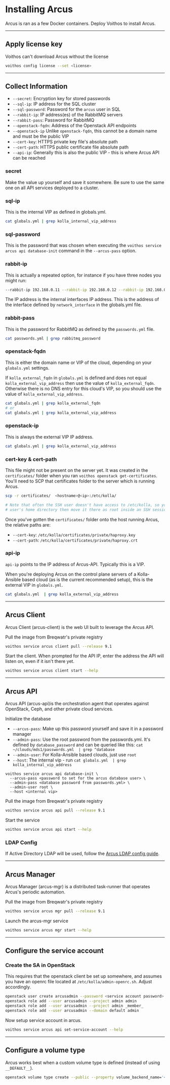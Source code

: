 # Installing Arcus

Arcus is ran as a few Docker containers. Deploy Voithos to install Arcus.


---


## Apply license key

Voithos can't download Arcus without the license

```bash
voithos config license --set <license>
```


---


## Collect Information

- `--secret`: Encryption key for stored passwords
- `--sql-ip`: IP address for the SQL cluster
- `--sql-password`: Password for the `arcus` user in SQL
- `--rabbit-ip`: IP address(es) of the RabbitMQ servers
- `--rabbit-pass`: Password for RabbitMQ
- `--openstack-fqdn`: Address of the Openstack API endpoints
- `--openstack-ip` Unlike `openstack-fqdn`, this cannot be a domain name and must be the public VIP
- `--cert-key`: HTTPS private key file's absolute path
- `--cert-path`: HTTPS public certificate file absolute path
- `--api-ip`: Generally this is also the public VIP - this is where Arcus API can be reached

### secret

Make the value up yourself and save it somewhere. Be sure to use the same one on all API services
deployed to a cluster.

### sql-ip

This is the internal VIP as defined in globals.yml.

```bash
cat globals.yml | grep kolla_internal_vip_address
```

### sql-password

This is the password that was chosen when executing the `voithos service arcus api database-init`
command in the `--arcus-pass` option.

### rabbit-ip

This is actually a repeated option, for instance if you have three nodes you might run:

```bash
--rabbit-ip 192.168.0.11 --rabbit-ip 192.168.0.12 --rabbit-ip 192.168.0.13
```

The IP address is the internal interfaces IP address. This is the address of the interface defined
by `network_interface` in the globals.yml file.

### rabbit-pass

This is the password for RabbitMQ as defined by the `passwords.yml` file.

```bash
cat passwords.yml | grep rabbitmq_password
```

### openstack-fqdn

This is either the domain name or VIP of the cloud, depending on your `globals.yml` settings.

If `kolla_external_fqdn` in `globals.yml` is defined and does not equal
`kolla_external_vip_address` then use the value of `kolla_external_fqdn`. Otherwise there is no DNS
entry for this cloud's VIP, so you should use the value of `kolla_external_vip_address`.

```bash
cat globals.yml | grep kolla_external_fqdn
# or
cat globals.yml | grep kolla_external_vip_address
```

### openstack-ip

This is always the external VIP IP address.

```bash
cat globals.yml | grep kolla_external_vip_address
```

### cert-key & cert-path

This file might not be present on the server yet. It was created in the `certificates/` folder when
you ran `voithos openstack get-certificates`. You'll need to SCP that certificates folder to the
server which is running Arcus.

```bash
scp -r certificates/  <hostname>@<ip>:/etc/kolla/

# Note that often the SSH user doesn't have access to /etc/kolla, so you may need to put it in the
# user's home directory then move it there as root inside an SSH session.
```

Once you've gotten the `certificates/` folder onto the host running Arcus, the relative paths
are:
- `--cert-key`: `/etc/kolla/certificates/private/haproxy.key`
- `--cert-path`: `/etc/kolla/certificates/private/haproxy.crt`


### api-ip

`api-ip` points to the IP address of Arcus-API. Typically this is a VIP.

When you're deploying Arcus on the control plane servers of a Kolla-Ansible based cloud (as is the
current recommended setup), this is the external VIP in `globals.yml`.

```bash
cat globals.yml  | grep kolla_external_vip_address
```


---


## Arcus Client

Arcus Client (arcus-client) is the web UI built to leverage the Arcus API.


Pull the image from Breqwatr's private registry

```bash
voithos service arcus client pull --release 9.1
```

Start the client. When prompted for the API IP, enter the address the API will listen on, even if
it isn't there yet.

```bash
voithos service arcus client start --help
```


---


## Arcus API

Arcus API (arcus-api)is the orchestration agent that operates against OpenStack, Ceph, and other
private cloud services.

Initialize the database

- `--arcus-pass`: Make up this password yourself and save it in a password manager
- `--admin-pass`: Use the root password from the passwords.yml. It's defined by `database_password`
  and can be queried like this: `cat ~/clouds/mds1/passwords.yml  | grep ^database`
- `--admin-user`: For Kolla-Ansible based clouds, just use `root`
- `--host`: The internal vip - run `cat globals.yml  | grep kolla_internal_vip_address`

```
voithos service arcus api database-init \
  --arcus-pass <password to set for the arcus database user> \
  --admin-pass <database password from passwords.yml> \
  --admin-user root \
  --host <internal vip>
```

Pull the image from Breqwatr's private registry

```bash
voithos service arcus api pull --release 9.1
```

Start the service

```bash
voithos service arcus api start --help
```


### LDAP Config

If Active Directory LDAP will be used, follow the [Arcus LDAP config guide](/arcus-ldap-config.html).



---



## Arcus Manager

Arcus Manager (arcus-mgr) is a distributed task-runner that operates Arcus's periodic automation.

Pull the image from Breqwatr's private registry

```bash
voithos service arcus mgr pull --release 9.1
```

Launch the arcus-mgr service

```bash
voithos service arcus mgr start --help
```


---


## Configure the service account

### Create the SA in OpenStack

This requires that the openstack client be set up somewhere, and assumes you have an openrc
file located at `/etc/kolla/admin-openrc.sh`. Adjust accordingly.

```bash
openstack user create arcusadmin --password <service account password>
openstack role add --user arcusadmin --project admin admin
openstack role add --user arcusadmin --project admin _member_
openstack role add --user arcusadmin --domain default admin
```

Now setup service account in arcus.
```bash
voithos service arcus api set-service-account --help
```

---


## Configure a volume type

Arcus works best when a custom volume type is defined (instead of using `__DEFAULT__`).

```bash
openstack volume type create --public --property volume_backend_name='<backend-name>' <name>
```

